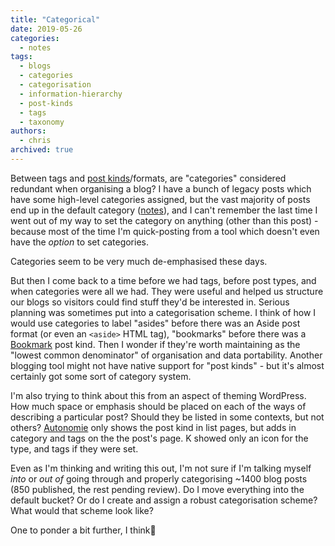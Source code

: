 ```yaml
---
title: "Categorical"
date: 2019-05-26
categories:
  - notes
tags:
  - blogs
  - categories
  - categorisation
  - information-hierarchy
  - post-kinds
  - tags
  - taxonomy
authors:
  - chris
archived: true
---
```


Between tags and [post kinds](https://indieweb.org/posts#Types_of_Posts)/formats, are "categories" considered redundant when organising a blog? I have a bunch of legacy posts which have some high-level categories assigned, but the vast majority of posts end up in the default category ([notes](https://mrkapowski.com/category/notes)), and I can't remember the last time I went out of my way to set the category on anything (other than this post) - because most of the time I'm quick-posting from a tool which doesn't even have the _option_ to set categories.

Categories seem to be very much de-emphasised these days.

But then I come back to a time before we had tags, before post types, and when categories were all we had. They were useful and helped us structure our blogs so visitors could find stuff they'd be interested in. Serious planning was sometimes put into a categorisation scheme. I think of how I would use categories to label "asides" before there was an Aside post format (or even an `<aside>` HTML tag), "bookmarks" before there was a [Bookmark](https://indieweb.org/bookmark) post kind. Then I wonder if they're worth maintaining as the "lowest common denominator" of organisation and data portability. Another blogging tool might not have native support for "post kinds" - but it's almost certainly got some sort of category system.

I'm also trying to think about this from an aspect of theming WordPress. How much space or emphasis should be placed on each of the ways of describing a particular post? Should they be listed in some contexts, but not others? [Autonomie](https://github.com/pfefferle/Autonomie) only shows the post kind in list pages, but adds in category and tags on the the post's page. K showed only an icon for the type, and tags if they were set.

Even as I'm thinking and writing this out, I'm not sure if I'm talking myself _into_ or _out of_ going through and properly categorising ~1400 blog posts (850 published, the rest pending review). Do I move everything into the default bucket? Or do I create and assign a robust categorisation scheme? What would that scheme look like?

One to ponder a bit further, I think🤔
